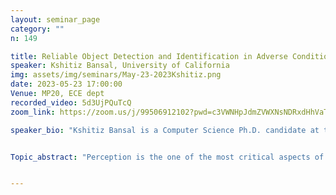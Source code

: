 ```yaml
---
layout: seminar_page
category: ""
n: 149

title: Reliable Object Detection and Identification in Adverse Conditions
speaker: Kshitiz Bansal, University of California
img: assets/img/seminars/May-23-2023Kshitiz.png
date: 2023-05-23 17:00:00 
Venue: MP20, ECE dept
recorded_video: 5d3UjPQuTcQ
zoom_link: https://zoom.us/j/99506912102?pwd=c3VWNHpJdmZVWXNsNDRxdHhVaTBuZz09

speaker_bio: "Kshitiz Bansal is a Computer Science Ph.D. candidate at the University of California, San Diego. He is a part of Wireless Communication Sensing and Networking Group, headed by Prof. Dinesh Bharadia. His primary research interest lies in the fields of Automotive Imaging Radar, computer vision and signal processing algorithms, with applications both in indoor and outdoor domains like perception in adverse weather conditions, infrastructure sensing and so on. He has worked on building real-time, safety-critical, and reliable perception systems that use multi-modal sensing from cameras, radars and lidars. His work has been published on top conferences such as SenSys and featured in several press releases including Wall Street Journal."


Topic_abstract: "Perception is the one of the most critical aspects of any autonomous driving or navigation system. Currently, environment perception is heavily dependent on light-based sensors (cameras and lidars). While these sensors provide high-resolution data, they are known to fail under adverse weather conditions. There is a growing trend towards using radars for autonomous sensing applications since they are all-weather resistant and are known to provide accurate depth and velocity measurements. Our research focuses on developing systems that use radars as their primary sensors and enable perception in these adverse conditions. We propose a multi-radar system and a radar-camera fusion system that can reliably detect objects in all environmental conditions. We also develop smart infrastructure augmentation tags that can be used to identify objects only by using radars, enabling a myriad of applications both indoors and outdoors. Finally, we investigate how a reliable object detection system improves the performance of downstream tasks of SLAM, path planning and navigation"


---
```


